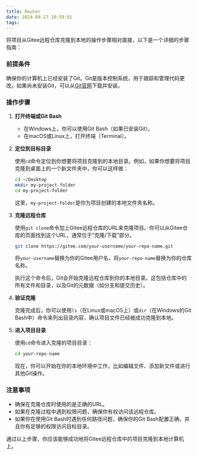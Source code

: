 ```yaml
---
title: Router
date: 2024-09-27 10:59:01
tags:
---
```

将项目从Gitee远程仓库克隆到本地的操作步骤相对直接，以下是一个详细的步骤指南：

### 前提条件

确保你的计算机上已经安装了Git。Git是版本控制系统，用于跟踪和管理代码更改。如果尚未安装Git，可以从[Git官网](https://git-scm.com/)下载并安装。

### 操作步骤

1. **打开终端或Git Bash**

   - 在Windows上，你可以使用Git Bash（如果已安装Git）。
   - 在macOS或Linux上，打开终端（Terminal）。

2. **定位到目标目录**

   使用`cd`命令定位到你想要将项目克隆到的本地目录。例如，如果你想要将项目克隆到桌面上的一个新文件夹中，你可以这样做：

   ```bash
   cd ~/Desktop
   mkdir my-project-folder
   cd my-project-folder
   ```

   这里，`my-project-folder`是你为项目创建的本地文件夹名称。

3. **克隆远程仓库**

   使用`git clone`命令加上Gitee远程仓库的URL来克隆项目。你可以从Gitee仓库的页面找到这个URL，通常位于“克隆/下载”部分。

   ```bash
   git clone https://gitee.com/your-username/your-repo-name.git
   ```

   将`your-username`替换为你的Gitee用户名，将`your-repo-name`替换为你的仓库名称。

   执行这个命令后，Git会开始克隆远程仓库到你的本地目录。这包括仓库中的所有文件和目录，以及Git的元数据（如分支和提交历史）。

4. **验证克隆**

   克隆完成后，你可以使用`ls`（在Linux或macOS上）或`dir`（在Windows的Git Bash中）命令来列出目录内容，确认项目文件已经被成功克隆到本地。

5. **进入项目目录**

   使用`cd`命令进入克隆的项目目录：

   ```bash
   cd your-repo-name
   ```

   现在，你可以开始在你的本地环境中工作，比如编辑文件、添加新文件或进行其他Git操作。

### 注意事项

- 确保在克隆仓库时使用的是正确的URL。
- 如果在克隆过程中遇到权限问题，确保你有权访问该远程仓库。
- 如果你在使用Git Bash时遇到任何路径问题，确保你的Git Bash配置正确，并且你有足够的权限访问目标目录。

通过以上步骤，你应该能够成功地将Gitee远程仓库中的项目克隆到本地计算机上。
